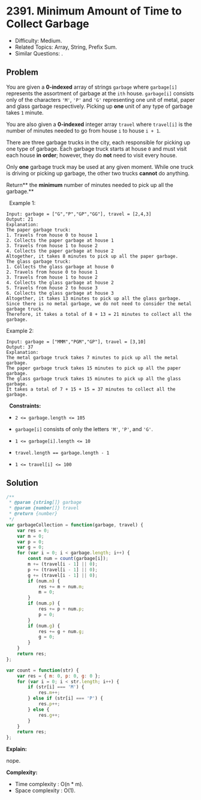 # 2391. Minimum Amount of Time to Collect Garbage

- Difficulty: Medium.
- Related Topics: Array, String, Prefix Sum.
- Similar Questions: .

## Problem

You are given a **0-indexed** array of strings `garbage` where `garbage[i]` represents the assortment of garbage at the `ith` house. `garbage[i]` consists only of the characters `'M'`, `'P'` and `'G'` representing one unit of metal, paper and glass garbage respectively. Picking up **one** unit of any type of garbage takes `1` minute.

You are also given a **0-indexed** integer array `travel` where `travel[i]` is the number of minutes needed to go from house `i` to house `i + 1`.

There are three garbage trucks in the city, each responsible for picking up one type of garbage. Each garbage truck starts at house `0` and must visit each house **in order**; however, they do **not** need to visit every house.

Only **one** garbage truck may be used at any given moment. While one truck is driving or picking up garbage, the other two trucks **cannot** do anything.

Return** the **minimum** number of minutes needed to pick up all the garbage.**

 
Example 1:

```
Input: garbage = ["G","P","GP","GG"], travel = [2,4,3]
Output: 21
Explanation:
The paper garbage truck:
1. Travels from house 0 to house 1
2. Collects the paper garbage at house 1
3. Travels from house 1 to house 2
4. Collects the paper garbage at house 2
Altogether, it takes 8 minutes to pick up all the paper garbage.
The glass garbage truck:
1. Collects the glass garbage at house 0
2. Travels from house 0 to house 1
3. Travels from house 1 to house 2
4. Collects the glass garbage at house 2
5. Travels from house 2 to house 3
6. Collects the glass garbage at house 3
Altogether, it takes 13 minutes to pick up all the glass garbage.
Since there is no metal garbage, we do not need to consider the metal garbage truck.
Therefore, it takes a total of 8 + 13 = 21 minutes to collect all the garbage.
```

Example 2:

```
Input: garbage = ["MMM","PGM","GP"], travel = [3,10]
Output: 37
Explanation:
The metal garbage truck takes 7 minutes to pick up all the metal garbage.
The paper garbage truck takes 15 minutes to pick up all the paper garbage.
The glass garbage truck takes 15 minutes to pick up all the glass garbage.
It takes a total of 7 + 15 + 15 = 37 minutes to collect all the garbage.
```

 
**Constraints:**


	
- `2 <= garbage.length <= 105`
	
- `garbage[i]` consists of only the letters `'M'`, `'P'`, and `'G'`.
	
- `1 <= garbage[i].length <= 10`
	
- `travel.length == garbage.length - 1`
	
- `1 <= travel[i] <= 100`



## Solution

```javascript
/**
 * @param {string[]} garbage
 * @param {number[]} travel
 * @return {number}
 */
var garbageCollection = function(garbage, travel) {
    var res = 0;
    var m = 0;
    var p = 0;
    var g = 0;
    for (var i = 0; i < garbage.length; i++) {
        const num = count(garbage[i]);
        m += (travel[i - 1] || 0);
        p += (travel[i - 1] || 0);
        g += (travel[i - 1] || 0);
        if (num.m) {
            res += m + num.m;
            m = 0;
        }
        if (num.p) {
            res += p + num.p;
            p = 0;
        }
        if (num.g) {
            res += g + num.g;
            g = 0;
        }
    }
    return res;
};

var count = function(str) {
    var res = { m: 0, p: 0, g: 0 };
    for (var i = 0; i < str.length; i++) {
        if (str[i] === 'M') {
            res.m++;
        } else if (str[i] === 'P') {
            res.p++;
        } else {
            res.g++;
        }
    }
    return res;
};
```

**Explain:**

nope.

**Complexity:**

* Time complexity : O(n * m).
* Space complexity : O(1).
